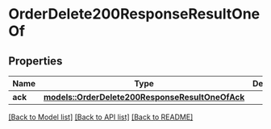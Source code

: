 # OrderDelete200ResponseResultOneOf

## Properties

Name | Type | Description | Notes
------------ | ------------- | ------------- | -------------
**ack** | [**models::OrderDelete200ResponseResultOneOfAck**](_order_delete_200_response_result_oneOf_Ack.md) |  | 

[[Back to Model list]](../README.md#documentation-for-models) [[Back to API list]](../README.md#documentation-for-api-endpoints) [[Back to README]](../README.md)


